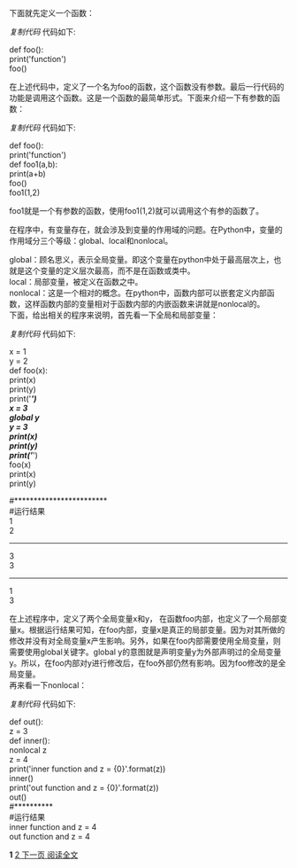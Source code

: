 下面就先定义一个函数：  

_复制代码_ 代码如下:

  
def foo():  
print('function')  
foo()  

  
在上述代码中，定义了一个名为foo的函数，这个函数没有参数。最后一行代码的功能是调用这个函数。这是一个函数的最简单形式。下面来介绍一下有参数的函数：  

_复制代码_ 代码如下:

  
def foo():  
print('function')  
def foo1(a,b):  
print(a+b)  
foo()  
foo1(1,2)  

  
foo1就是一个有参数的函数，使用foo1(1,2)就可以调用这个有参的函数了。  
  
在程序中，有变量存在，就会涉及到变量的作用域的问题。在Python中，变量的作用域分三个等级：global、local和nonlocal。  
  
global：顾名思义，表示全局变量。即这个变量在python中处于最高层次上，也就是这个变量的定义层次最高，而不是在函数或类中。  
local：局部变量，被定义在函数之中。  
nonlocal：这是一个相对的概念。在python中，函数内部可以嵌套定义内部函数，这样函数内部的变量相对于函数内部的内嵌函数来讲就是nonlocal的。  
下面，给出相关的程序来说明，首先看一下全局和局部变量：  

_复制代码_ 代码如下:

  
x = 1  
y = 2  
def foo(x):  
print(x)  
print(y)  
print('***********')  
x = 3  
global y  
y = 3  
print(x)  
print(y)  
print('***********')  
foo(x)  
print(x)  
print(y)  
  
#************************  
#运行结果  
1  
2  
***********  
3  
3  
***********  
1  
3  

  
在上述程序中，定义了两个全局变量x和y，
在函数foo内部，也定义了一个局部变量x。根据运行结果可知，在foo内部，变量x是真正的局部变量。因为对其所做的修改并没有对全局变量x产生影响。另外，如果在foo内部需要使用全局变量，则需要使用global关键字。global
y的意图就是声明变量y为外部声明过的全局变量y。所以，在foo内部对y进行修改后，在foo外部仍然有影响。因为foo修改的是全局变量。  
再来看一下nonlocal：  

_复制代码_ 代码如下:

  
def out():  
z = 3  
def inner():  
nonlocal z  
z = 4  
print('inner function and z = {0}'.format(z))  
inner()  
print('out function and z = {0}'.format(z))  
out()  
#**********  
#运行结果  
inner function and z = 4  
out function and z = 4  

  

**1** [ 2 ](20142_2.htm) [ 下一页 ](20142_2.htm) [ 阅读全文 ](20142_all.htm)


